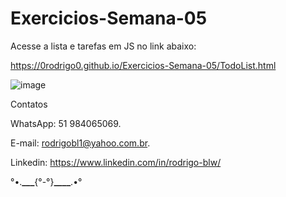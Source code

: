 # Exercicios-Semana-05

Acesse a lista e tarefas em JS no link abaixo:

https://0rodrigo0.github.io/Exercicios-Semana-05/TodoList.html

![image](https://user-images.githubusercontent.com/87920248/164479092-d5e4e5ba-6508-4ca6-8b11-7e871e797676.png)


Contatos <br>

WhatsApp: 51 984065069.

E-mail: rodrigobl1@yahoo.com.br.

Linkedin: https://www.linkedin.com/in/rodrigo-blw/

°•.**\_\_\_**{°-°}**\_\_\_\_**.•°
